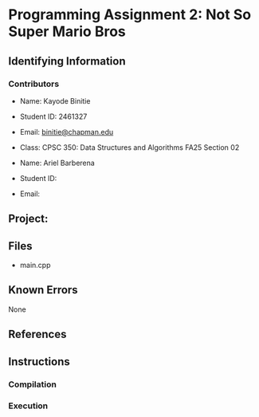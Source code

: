 # Programming Assignment 2: Not So Super Mario Bros

## Identifying Information

### Contributors 

- Name: Kayode Binitie
- Student ID: 2461327
- Email: binitie@chapman.edu
- Class: CPSC 350: Data Structures and Algorithms FA25 Section 02

- Name: Ariel Barberena
- Student ID: 
- Email: 

## Project:

## Files 
- main.cpp 

## Known Errors 
None

## References

## Instructions

### Compilation

### Execution
